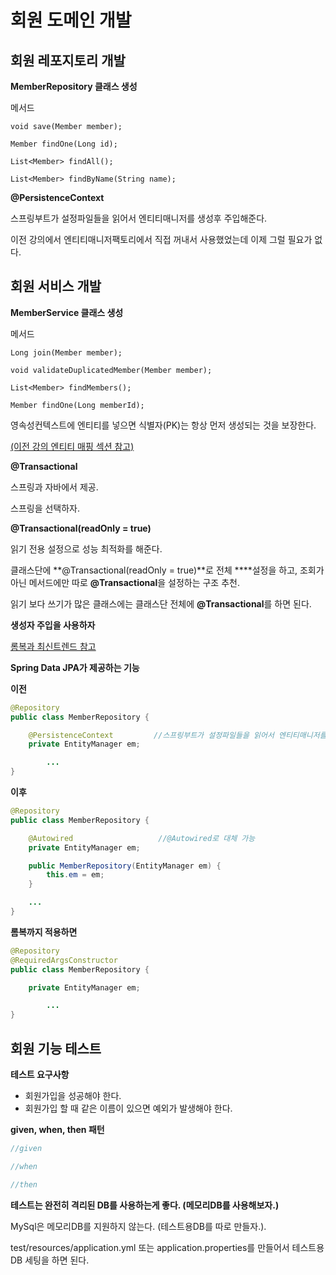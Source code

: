 # 회원 도메인 개발

## 회원 레포지토리 개발

**MemberRepository 클래스 생성**

메서드

`void save(Member member);`

`Member findOne(Long id);`

`List<Member> findAll();`

`List<Member> findByName(String name);`

**@PersistenceContext**

스프링부트가 설정파일들을 읽어서 엔티티매니저를 생성후 주입해준다.

이전 강의에서 엔티티매니저팩토리에서 직접 꺼내서 사용했었는데 이제 그럴 필요가 없다.

## 회원 서비스 개발

**MemberService 클래스 생성**

메서드

`Long join(Member member);`

`void validateDuplicatedMember(Member member);`

`List<Member> findMembers();`

`Member findOne(Long memberId);`

영속성컨텍스트에 엔티티를 넣으면 식별자(PK)는 항상 먼저 생성되는 것을 보장한다.

[(이전 강의 엔티티 매핑 섹션 참고)](https://www.notion.so/88a7775f7edb4fde8a8d5f385fb1f12a)

**@Transactional**

스프링과 자바에서 제공.

스프링을 선택하자. 

**@Transactional(readOnly = true)**

읽기 전용 설정으로 성능 최적화를 해준다.

클래스단에 **@Transactional(readOnly = true)**로 전체 ****설정을 하고, 조회가 아닌 메서드에만 따로 **@Transactional**을 설정하는 구조 추천.

읽기 보다 쓰기가 많은 클래스에는 클래스단 전체에 **@Transactional**를 하면 된다.

**생성자 주입을 사용하자**

[롬복과 최신트렌드 참고](https://www.notion.so/1ac4cfd8404a4f68b286a691a0433fb8)

**Spring Data JPA가 제공하는 기능**

**이전**

```java
@Repository
public class MemberRepository {

    @PersistenceContext         //스프링부트가 설정파일들을 읽어서 엔티티매니저를 생성후 주입해준다.
    private EntityManager em;

		...
}
```

**이후**

```java
@Repository
public class MemberRepository {

    @Autowired                   //@Autowired로 대체 가능
    private EntityManager em;

    public MemberRepository(EntityManager em) {
        this.em = em;
    }

    ...
}
```

**롬복까지 적용하면**

```java
@Repository
@RequiredArgsConstructor
public class MemberRepository {

    private EntityManager em;

		...
}
```

## 회원 기능 테스트

**테스트 요구사항**

- 회원가입을 성공해야 한다.
- 회원가입 할 때 같은 이름이 있으면 예외가 발생해야 한다.

**given, when, then 패턴**

```java
//given

//when

//then
```

**테스트는 완전히 격리된 DB를 사용하는게 좋다. (메모리DB를 사용해보자.)**

MySql은 메모리DB를 지원하지 않는다. (테스트용DB를 따로 만들자.).

test/resources/application.yml 또는 application.properties를 만들어서 테스트용DB 세팅을 하면 된다.
